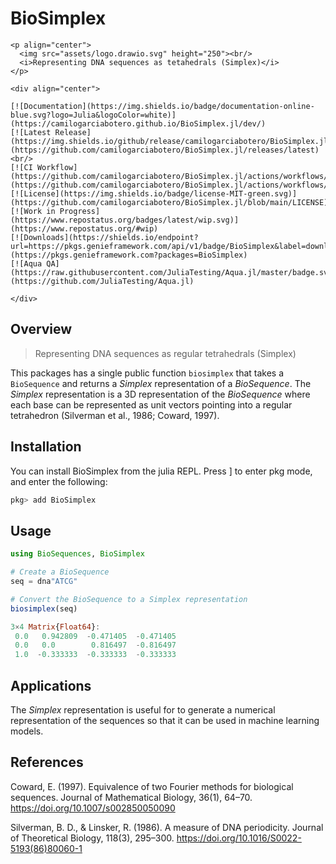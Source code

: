 # BioSimplex

```@raw html
<p align="center">
  <img src="assets/logo.drawio.svg" height="250"><br/>
  <i>Representing DNA sequences as tetahedrals (Simplex)</i>
</p>
```

```@raw html
<div align="center">

[![Documentation](https://img.shields.io/badge/documentation-online-blue.svg?logo=Julia&logoColor=white)](https://camilogarciabotero.github.io/BioSimplex.jl/dev/)
[![Latest Release](https://img.shields.io/github/release/camilogarciabotero/BioSimplex.jl.svg)](https://github.com/camilogarciabotero/BioSimplex.jl/releases/latest)
<br/>
[![CI Workflow](https://github.com/camilogarciabotero/BioSimplex.jl/actions/workflows/CI.yml/badge.svg)](https://github.com/camilogarciabotero/BioSimplex.jl/actions/workflows/CI.yml)
[![License](https://img.shields.io/badge/license-MIT-green.svg)](https://github.com/camilogarciabotero/BioSimplex.jl/blob/main/LICENSE)
[![Work in Progress](https://www.repostatus.org/badges/latest/wip.svg)](https://www.repostatus.org/#wip)
[![Downloads](https://shields.io/endpoint?url=https://pkgs.genieframework.com/api/v1/badge/BioSimplex&label=downloads)](https://pkgs.genieframework.com?packages=BioSimplex)
[![Aqua QA](https://raw.githubusercontent.com/JuliaTesting/Aqua.jl/master/badge.svg)](https://github.com/JuliaTesting/Aqua.jl)

</div>
```

## Overview

> Representing DNA sequences as regular tetrahedrals (Simplex)

This packages has a single public function `biosimplex` that takes a `BioSequence` and returns a *Simplex* representation of a *BioSequence*. The *Simplex* representation is a 3D representation of the *BioSequence* where each base can be represented as unit vectors pointing into a regular tetrahedron (Silverman et al., 1986; Coward, 1997).

## Installation

You can install BioSimplex from the julia REPL. Press ] to enter pkg mode, and enter the following:

```julia
pkg> add BioSimplex
```

## Usage

```julia
using BioSequences, BioSimplex

# Create a BioSequence
seq = dna"ATCG"

# Convert the BioSequence to a Simplex representation 
biosimplex(seq)

3×4 Matrix{Float64}:
 0.0   0.942809  -0.471405  -0.471405
 0.0   0.0        0.816497  -0.816497
 1.0  -0.333333  -0.333333  -0.333333
```

## Applications

The *Simplex* representation is useful for to generate a numerical representation of the sequences so that it can be used in machine learning models.

## References

Coward, E. (1997). Equivalence of two Fourier methods for biological sequences. Journal of Mathematical Biology, 36(1), 64–70. https://doi.org/10.1007/s002850050090

Silverman, B. D., & Linsker, R. (1986). A measure of DNA periodicity. Journal of Theoretical Biology, 118(3), 295–300. https://doi.org/10.1016/S0022-5193(86)80060-1
